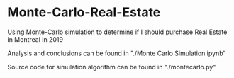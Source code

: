 # Monte-Carlo-Real-Estate

Using Monte-Carlo simulation to determine if I should purchase Real Estate in Montreal in 2019

Analysis and conclusions can be found in "./Monte Carlo Simulation.ipynb"

Source code for simulation algorithm can be found in "./montecarlo.py"